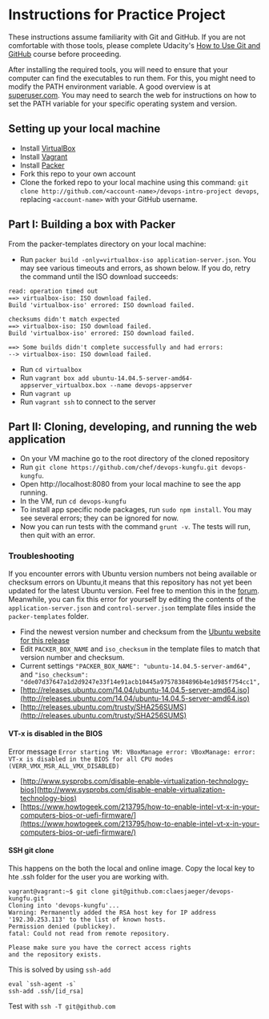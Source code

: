 Instructions for Practice Project
========================================

These instructions assume familiarity with Git and GitHub. If you are not comfortable with those tools, please complete Udacity's [How to Use Git and GitHub](https://www.udacity.com/course/how-to-use-git-and-github--ud775) course before proceeding. 

After installing the required tools, you will need to ensure that your computer can find the executables to run them. For this, you might need to modify the PATH environment variable. A good overview is at [superuser.com](https://superuser.com/questions/284342/what-are-path-and-other-environment-variables-and-how-can-i-set-or-use-them). You may need to search the web for instructions on how to set the PATH variable for your specific operating system and version. 

## Setting up your local machine

* Install [VirtualBox](https://www.virtualbox.org/wiki/Downloads)
* Install [Vagrant](https://www.vagrantup.com/downloads.html)
* Install [Packer](https://www.packer.io/downloads.html)
* Fork this repo to your own account
* Clone the forked repo to your local machine using this command: `git clone http://github.com/<account-name>/devops-intro-project devops`, replacing `<account-name>` with your GitHub username.

## Part I: Building a box with Packer

From the packer-templates directory on your local machine:

* Run `packer build -only=virtualbox-iso application-server.json`. You may see various timeouts and errors, as shown below. If you do, retry the command until the ISO download succeeds:

```
read: operation timed out
==> virtualbox-iso: ISO download failed.
Build 'virtualbox-iso' errored: ISO download failed.

checksums didn't match expected
==> virtualbox-iso: ISO download failed.
Build 'virtualbox-iso' errored: ISO download failed.

==> Some builds didn't complete successfully and had errors:
--> virtualbox-iso: ISO download failed.
```

* Run `cd virtualbox`
* Run `vagrant box add ubuntu-14.04.5-server-amd64-appserver_virtualbox.box --name devops-appserver`
* Run `vagrant up`
* Run `vagrant ssh` to connect to the server


## Part II: Cloning, developing, and running the web application

* On your VM machine go to the root directory of the cloned repository 
* Run `git clone https://github.com/chef/devops-kungfu.git devops-kungfu`.
* Open http://localhost:8080 from your local machine to see the app running.
* In the VM, run `cd devops-kungfu`
* To install app specific node packages, run `sudo npm install`. You may see several errors; they can be ignored for now.
* Now you can run tests with the command `grunt -v`. The tests will run, then quit with an error. 

### Troubleshooting

If you encounter errors with Ubuntu version numbers not being available or checksum errors on Ubuntu,it means that this repository has not yet been updated for the latest Ubuntu version. Feel free to mention this in the [forum](https://discussions.udacity.com/c/nd012-p1-intro-to-devops/nd012-the-devops-environment). Meanwhile, you can fix this error for yourself by editing the contents of the `application-server.json` and `control-server.json` template files inside the `packer-templates` folder.

* Find the newest version number and checksum from the [Ubuntu website for this release](http://releases.ubuntu.com/trusty/)
* Edit `PACKER_BOX_NAME` and `iso_checksum` in the template files to match that version number and checksum.
* Current settings `"PACKER_BOX_NAME": "ubuntu-14.04.5-server-amd64",` and `"iso_checksum": "dde07d37647a1d2d9247e33f14e91acb10445a97578384896b4e1d985f754cc1",`
* [http://releases.ubuntu.com/14.04/ubuntu-14.04.5-server-amd64.iso](http://releases.ubuntu.com/14.04/ubuntu-14.04.5-server-amd64.iso)
* [http://releases.ubuntu.com/trusty/SHA256SUMS](http://releases.ubuntu.com/trusty/SHA256SUMS)

#### VT-x is disabled in the BIOS
Error message `Error starting VM: VBoxManage error: VBoxManage: error: VT-x is disabled in the BIOS for all CPU modes (VERR_VMX_MSR_ALL_VMX_DISABLED)`
* [http://www.sysprobs.com/disable-enable-virtualization-technology-bios](http://www.sysprobs.com/disable-enable-virtualization-technology-bios)
* [https://www.howtogeek.com/213795/how-to-enable-intel-vt-x-in-your-computers-bios-or-uefi-firmware/](https://www.howtogeek.com/213795/how-to-enable-intel-vt-x-in-your-computers-bios-or-uefi-firmware/)

#### SSH git clone
This happens on the both the local and online image. Copy the local key to hte .ssh folder for the user you are working with.

```
vagrant@vagrant:~$ git clone git@github.com:claesjaeger/devops-kungfu.git
Cloning into 'devops-kungfu'...
Warning: Permanently added the RSA host key for IP address '192.30.253.113' to the list of known hosts.
Permission denied (publickey).
fatal: Could not read from remote repository.

Please make sure you have the correct access rights
and the repository exists.
```
This is solved by using `ssh-add`
```
eval `ssh-agent -s`
ssh-add .ssh/[id_rsa]
```

Test with `ssh -T git@github.com`

